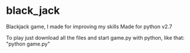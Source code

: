 # black_jack
Blackjack game, I made for improving my skills
Made for python v2.7

To play just download all the files and start game.py with python, like that: "python game.py"
